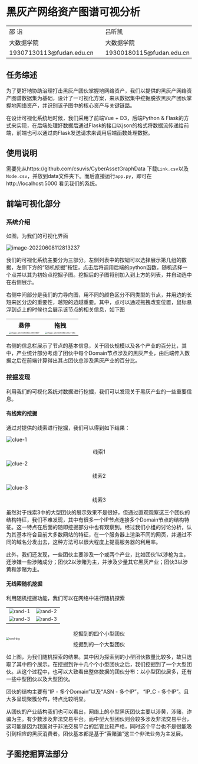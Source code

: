 # 黑灰产网络资产图谱可视分析

<table style="border:none">
    <tr>
        <td>邵 诣</td>
        <td></td>
        <td>吕昕凯</td>
    </tr>
    <tr>
        <td>大数据学院</td>
        <td></td>
        <td>大数据学院</td>
    </tr>
    <tr>
        <td>19307130113@fudan.edu.cn</td>
        <td></td>
        <td>19300180115@fudan.edu.cn</td>
    </tr>
</table>

## 任务综述

为了更好地协助治理打击黑灰产团伙掌握地网络资产，我们以提供的黑灰产网络资产图谱数据集为基础，设计了一可视化方案，来从数据集中挖掘脱衣黑灰产团伙掌握地网络资产，并识别该子图中的核心资产与关键链路。

在设计可视化系统地时候，我们采用了前端Vue + D3，后端Python & Flask的方式来实现，在后端处理好数据后通过Flask的接口以json的格式将数据流传递给前端，前端也可以通过向Flask发送请求来调用后端函数处理数据。

## 使用说明

需要先从https://github.com/csuvis/CyberAssetGraphData 下载`Link.csv`以及`Node.csv`，并放到data文件夹下。而后直接运行`app.py`，即可在http://localhost:5000 看见我们的系统。

## 前端可视化部分

### 系统介绍

如图，为我们的可视化界面

![image-20220608112813237](report.assets/image-20220608112813237.png)

我们的可视化系统主要分为三部分。左侧列表中的按钮可以选择展示第几组的数据，左侧下方的“随机挖掘”按钮，点击后将调用后端的python函数，随机选择一个点并以其为初始点挖掘子图。挖掘后的子图将别加入到上方的列表，并自动选中在右侧展示。

右侧中间部分是我们的力导向图，用不同的颜色区分不同类型的节点，并用边的长短来区分边的重要性，越短的边越重要。其中，点可以通过拖拽改变位置，鼠标悬浮到点上的时候也会展示该节点的相关信息，如下图

<table>
    <tr>
        <th>悬停</th>
        <th>拖拽</th>
    </tr>
	<tr>
        <td>
            <img src="report.assets/image-20220608113444967.png" alt="image-20220608113444967" style="zoom: 33%;" />
		</td>
		<td>
            <img src="report.assets/image-20220608113527381.png" alt="image-20220608113527381" style="zoom: 33%;" />
        </td>
    </tr>
</table>
右侧的信息栏展示了节点的基本信息，关于团伙规模以及各个产业的百分比，其中，产业统计部分考虑了团伙中每个Domain节点涉及的黑灰产业，由后端传入数据之后在前端计算得出其占团伙总涉及黑灰产业的百分比。

### 挖掘发现

利用我们的可视化系统对数据进行挖掘，我们可以发现关于黑灰产业的一些重要信息。

#### 有线索的挖掘

通过对提供的线索进行挖掘，我们可以得到如下结果：

![clue-1](report.assets/image-20220608114504111.png)

<center>线索1</center>

![clue-2](report.assets/image-20220608114545939.png)

<center>线索2</center>

![clue-3](report.assets/image-20220608114916279.png)

<center>线索3</center>

虽然对于线索3中的大型团伙的展示效果不是很好，但通过直观观察这三个团伙的结构特征，我们不难发现，其中有很多一个IP节点连接多个Domain节点的结构特征。这一特点在后面的随即挖掘部分中也有观察到。经过我们小组的讨论分析，认为其基本符合目前大多数网站的特征，在一个服务器上渲染不同的网页，并通过不同的域名分发出去，这种方法可以很大程度上提高服务器的利用率。

此外，我们还发现，一些团伙主要涉及一个或两个产业，比如团伙1以涉枪为主，还涉嫌一些涉赌成分；团伙2以涉赌为主，并涉及少量其它黑灰产业；团伙3以涉黄和涉赌为主。

#### 无线索随机挖掘

利用随机挖掘功能，我们可以在网络中进行随机探索

<table>
    <tr>
        <td>
        <img src="report.assets/image-20220608120815660.png" alt="rand-1" style="zoom:80%;" />
        </td>
        <td>
        <img src="report.assets/image-20220608120938351.png" alt="rand-2" style="zoom:80%;" />
        </td>
    </tr>
    <tr>
        <td>
        <img src="report.assets/image-20220608121506857.png" alt="rand-3" style="zoom:80%;" />
        </td>
        <td>
        <img src="report.assets/image-20220608121748927.png" alt="rand-3" style="zoom:80%;" />
        </td>
    </tr>
</table>

<center>挖掘到的四个小型团伙</center>

<img src="report.assets/image-20220608121400985.png" alt="rand-big" style="zoom: 50%;" />

<center>挖掘到的一个大型团伙</center>

如上图，为我们随机探索的结果。其中因为探索到的小型团伙数量比较多，故只选取了其中四个展示。在挖掘到许十几个个小型团伙之后，我们挖掘到了一个大型团伙。从这个过程中，也可以大致看出整体数据的团伙分布：以小型团伙居多，还有一些中型团伙以及大型团伙。

团伙的结构主要有“IP - 多个Domain”以及“ASN - 多个IP”， “IP_C - 多个IP”。且大多呈现聚簇分布，特点比较明显。

从团伙的产业结构我们也可以看出，网络上的小型黑灰团伙主要以涉黄，涉赌，诈骗为主。有少数涉及非法交易平台。而中型大型团伙则会较多涉及非法交易平台，这可能是因为我国对于非法交易平台的监管比较严格，同时这个平台也不是很能吸引到相应的黑灰消费者。团伙基本都是基于“黄赌骗”这三个非法业务为主发展。


## 子图挖掘算法部分




